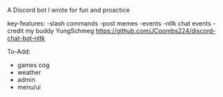 A Discord bot I wrote for fun and proactice

key-features:
-slash commands
-post memes
-events
-ntlk chat events - 
credit my buddy YungSchmeg https://github.com/JCoombs224/discord-chat-bot-nltk

To-Add:
- games cog
- weather
- admin
- menu/ui
